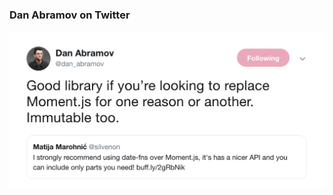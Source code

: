 ### Dan Abramov on Twitter

<a target="_blank" href="https://twitter.com/dan_abramov/status/805030922785525760">
    <img style="border: 0; " src="./images/dan-abramov.png" />
</a>
